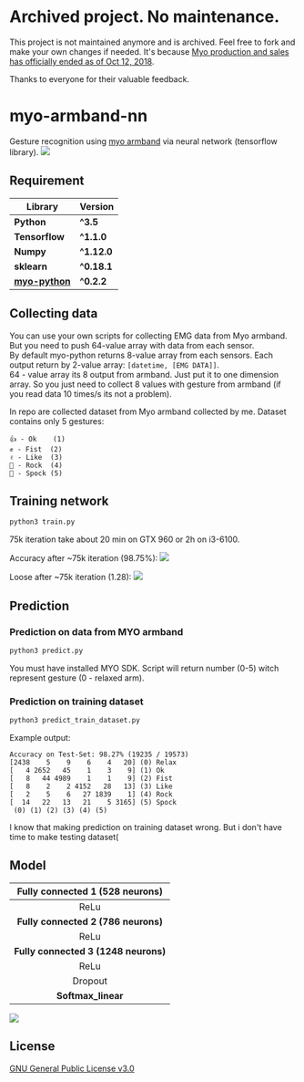 # Archived project. No maintenance.

This project is not maintained anymore and is archived. Feel free to fork and make your own changes if needed.
It's because [Myo production and sales has officially ended as of Oct 12, 2018](https://support.getmyo.com/hc/en-us).

Thanks to everyone for their valuable feedback.


# myo-armband-nn
Gesture recognition using [myo armband](https://www.myo.com) via neural network (tensorflow library).
![](https://s3.eu-central-1.amazonaws.com/serhiy/Github_repo/myo-armband-nn-logo.jpg)


## Requirement
**Library** | **Version**
--- | ---
**Python** | **^3.5**
**Tensorflow** | **^1.1.0** 
**Numpy** | **^1.12.0**
**sklearn** |  **^0.18.1**
**[myo-python](https://github.com/NiklasRosenstein/myo-python)** |  **^0.2.2**


## Collecting data
You can use your own scripts for collecting EMG data from Myo armband.
But you need to push 64-value array with data from each sensor.<br />
By default myo-python returns 8-value array from each sensors.
Each output return by 2-value array: ```[datetime, [EMG DATA]]```.<br />
64 - value array its 8 output from armband. Just put it to one dimension array.
So you just need to collect 8 values with gesture from armband (if you read data 10 times/s its not a problem).

In repo are collected dataset from Myo armband collected by me. Dataset contains only 5 gestures:
```
👍 - Ok    (1)
✊️ - Fist  (2)
✌️ - Like  (3)
🤘 - Rock  (4)
🖖 - Spock (5)
```

## Training network
```sh
python3 train.py
```
75k iteration take about 20 min on GTX 960 or 2h on i3-6100.

Accuracy after ~75k iteration (98.75%):
![](https://s3.eu-central-1.amazonaws.com/serhiy/Github_repo/myo-armband-nn-accuracy.png)

Loose after ~75k iteration (1.28):
![](https://s3.eu-central-1.amazonaws.com/serhiy/Github_repo/myo-armband-nn-losse.png)

## Prediction
### Prediction on data from MYO armband
```sh
python3 predict.py
```
You must have installed MYO SDK.
Script will return number (0-5) witch represent gesture (0 - relaxed arm).

### Prediction on training dataset
```sh
python3 predict_train_dataset.py
```
Example output:
```
Accuracy on Test-Set: 98.27% (19235 / 19573)
[2438    5    9    6    4   20] (0) Relax
[   4 2652   45    1    3    9] (1) Ok
[   8   44 4989    1    1    9] (2) Fist
[   8    2    2 4152   28   13] (3) Like
[   2    5    6   27 1839    1] (4) Rock
[  14   22   13   21    5 3165] (5) Spock
 (0) (1) (2) (3) (4) (5)
```
I know that making prediction on training dataset wrong. But i don't have time to make testing dataset(


## Model
| **Fully connected 1 (528 neurons)** |
| :---: |
| ReLu |
| **Fully connected 2 (786 neurons)** |
| ReLu |
| **Fully connected 3 (1248 neurons)**  |
| ReLu |
| Dropout |
| **Softmax_linear** |
![](https://s3.eu-central-1.amazonaws.com/serhiy/Github_repo/myo-armband-nn-model.png)


## License
[GNU General Public License v3.0](https://github.com/exelban/myo-armband-nn/blob/master/LICENSE)

